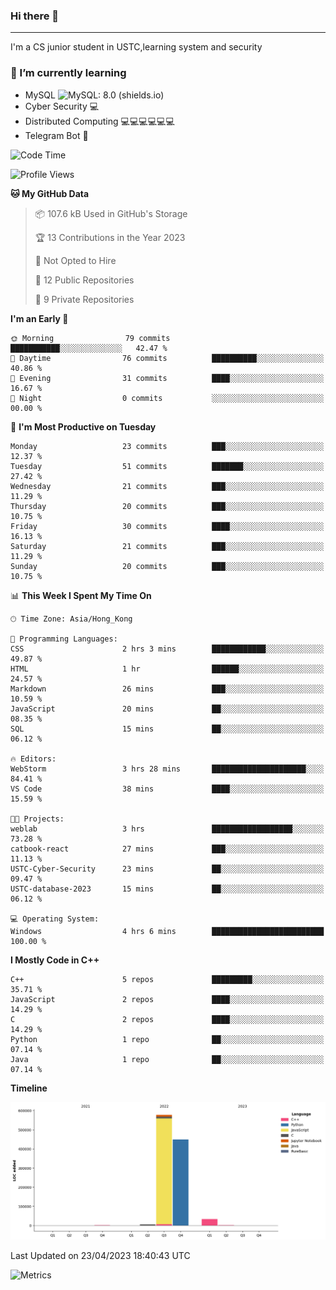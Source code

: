 ### Hi there 👋

<!--
**aozaki-touko/aozaki-touko** is a ✨ _special_ ✨ repository because its `README.md` (this file) appears on your GitHub profile.

Here are some ideas to get you started:

-  ...
- 🌱 I’m currently learning ...
- 👯 I’m looking to collaborate on ...
- 🤔 I’m looking for help with ...
- 💬 Ask me about ...
- 📫 How to reach me: ...
- 😄 Pronouns: ...
- ⚡ Fun fact: ...
-->

---

I'm a CS junior student in USTC,learning system and security



### 🌱 I’m currently learning

- MySQL ![MySQL: 8.0 (shields.io)](https://img.shields.io/badge/MySQL-8.0-blue)
- Cyber Security :computer:
- Distributed Computing :computer::computer::computer::computer::computer::computer:
- Telegram Bot :robot:



<!--START_SECTION:waka-->
![Code Time](http://img.shields.io/badge/Code%20Time-4%20hrs%206%20mins-blue)

![Profile Views](http://img.shields.io/badge/Profile%20Views-160-blue)

**🐱 My GitHub Data** 

> 📦 107.6 kB Used in GitHub's Storage 
 > 
> 🏆 13 Contributions in the Year 2023
 > 
> 🚫 Not Opted to Hire
 > 
> 📜 12 Public Repositories 
 > 
> 🔑 9 Private Repositories 
 > 
**I'm an Early 🐤** 

```text
🌞 Morning                79 commits          ███████████░░░░░░░░░░░░░░   42.47 % 
🌆 Daytime                76 commits          ██████████░░░░░░░░░░░░░░░   40.86 % 
🌃 Evening                31 commits          ████░░░░░░░░░░░░░░░░░░░░░   16.67 % 
🌙 Night                  0 commits           ░░░░░░░░░░░░░░░░░░░░░░░░░   00.00 % 
```
📅 **I'm Most Productive on Tuesday** 

```text
Monday                   23 commits          ███░░░░░░░░░░░░░░░░░░░░░░   12.37 % 
Tuesday                  51 commits          ███████░░░░░░░░░░░░░░░░░░   27.42 % 
Wednesday                21 commits          ███░░░░░░░░░░░░░░░░░░░░░░   11.29 % 
Thursday                 20 commits          ███░░░░░░░░░░░░░░░░░░░░░░   10.75 % 
Friday                   30 commits          ████░░░░░░░░░░░░░░░░░░░░░   16.13 % 
Saturday                 21 commits          ███░░░░░░░░░░░░░░░░░░░░░░   11.29 % 
Sunday                   20 commits          ███░░░░░░░░░░░░░░░░░░░░░░   10.75 % 
```


📊 **This Week I Spent My Time On** 

```text
🕑︎ Time Zone: Asia/Hong_Kong

💬 Programming Languages: 
CSS                      2 hrs 3 mins        ████████████░░░░░░░░░░░░░   49.87 % 
HTML                     1 hr                ██████░░░░░░░░░░░░░░░░░░░   24.57 % 
Markdown                 26 mins             ███░░░░░░░░░░░░░░░░░░░░░░   10.59 % 
JavaScript               20 mins             ██░░░░░░░░░░░░░░░░░░░░░░░   08.35 % 
SQL                      15 mins             ██░░░░░░░░░░░░░░░░░░░░░░░   06.12 % 

🔥 Editors: 
WebStorm                 3 hrs 28 mins       █████████████████████░░░░   84.41 % 
VS Code                  38 mins             ████░░░░░░░░░░░░░░░░░░░░░   15.59 % 

🐱‍💻 Projects: 
weblab                   3 hrs               ██████████████████░░░░░░░   73.28 % 
catbook-react            27 mins             ███░░░░░░░░░░░░░░░░░░░░░░   11.13 % 
USTC-Cyber-Security      23 mins             ██░░░░░░░░░░░░░░░░░░░░░░░   09.47 % 
USTC-database-2023       15 mins             ██░░░░░░░░░░░░░░░░░░░░░░░   06.12 % 

💻 Operating System: 
Windows                  4 hrs 6 mins        █████████████████████████   100.00 % 
```

**I Mostly Code in C++** 

```text
C++                      5 repos             █████████░░░░░░░░░░░░░░░░   35.71 % 
JavaScript               2 repos             ████░░░░░░░░░░░░░░░░░░░░░   14.29 % 
C                        2 repos             ████░░░░░░░░░░░░░░░░░░░░░   14.29 % 
Python                   1 repo              ██░░░░░░░░░░░░░░░░░░░░░░░   07.14 % 
Java                     1 repo              ██░░░░░░░░░░░░░░░░░░░░░░░   07.14 % 
```



**Timeline**

![Lines of Code chart](https://raw.githubusercontent.com/aozaki-touko/aozaki-touko/main/assets/bar_graph.png)


 Last Updated on 23/04/2023 18:40:43 UTC
<!--END_SECTION:waka-->
![Metrics](https://metrics.lecoq.io/aozaki-touko?template=classic&base.header=0&habits=1&languages=1&fortune=1&base=header%2C%20activity%2C%20community%2C%20repositories%2C%20metadata&base.indepth=false&base.hireable=false&base.skip=false&languages=false&languages.limit=8&languages.threshold=0%25&languages.other=false&languages.colors=github&languages.sections=most-used&languages.indepth=false&languages.analysis.timeout=15&languages.analysis.timeout.repositories=7.5&languages.categories=markup%2C%20programming&languages.recent.categories=markup%2C%20programming&languages.recent.load=300&languages.recent.days=14&habits=false&habits.from=200&habits.days=14&habits.facts=true&habits.charts=false&habits.charts.type=classic&habits.trim=false&habits.languages.limit=8&habits.languages.threshold=0%25&fortune=false&config.timezone=Asia%2FHong_Kong)
